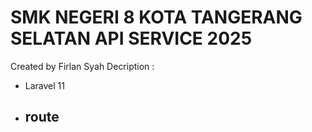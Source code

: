 # SMK NEGERI 8 KOTA TANGERANG SELATAN API SERVICE 2025
Created by Firlan Syah 
Decription : 

- Laravel 11
- route
    - 
